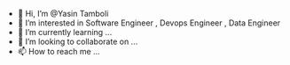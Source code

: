 - 👋 Hi, I’m @Yasin Tamboli
- 👀 I’m interested in Software Engineer , Devops Engineer , Data Engineer 
- 🌱 I’m currently learning ...
- 💞️ I’m looking to collaborate on ...
- 📫 How to reach me ...

<!---
Yasin0007/Yasin0007 is a ✨ special ✨ repository because its `README.md` (this file) appears on your GitHub profile.
You can click the Preview link to take a look at your changes.
--->
